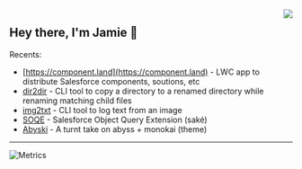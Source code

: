 <img align="right"  src="https://github.githubassets.com/images/mona-whisper.gif" />

## Hey there, I'm Jamie 👋 

Recents:
  - [https://component.land](https://component.land) - LWC app to distribute Salesforce components, soutions, etc
  - [dir2dir](https://www.npmjs.com/package/dir2dir) - CLI tool to copy a directory to a renamed directory while renaming matching child files
  - [img2txt](https://www.npmjs.com/package/imgtxt) - CLI tool to log text from an image
  - [SOQE](https://marketplace.visualstudio.com/items?itemName=jamiesmiths.soqe) - Salesforce Object Query Extension (saké)
  - [Abyski](https://marketplace.visualstudio.com/items?itemName=jamiesmiths.abyski) - A turnt take on abyss + monokai (theme)
 
 ---
 
![Metrics](https://metrics.lecoq.io/jsmithdev?template=classic&achievements=1&lines=1&isocalendar=1&followup=1&languages=1&isocalendar.duration=half-year&languages.limit=8&languages.colors=github&languages.threshold=0%25&achievements.threshold=X&achievements.secrets=true&achievements.limit=14&config.timezone=America%2FNew_York)

<!-- ![genie beanie](https://i.imgur.com/myAHVLP.jpg) -->
